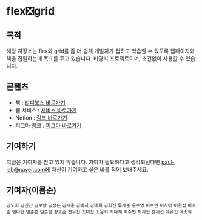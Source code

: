 # flex❎grid

## 목적

해당 저장소는 flex와 grid를 좀 더 쉽게 개발자가 접하고 학습할 수 있도록 웹페이지와 책을 집필하는데 목표를 두고 있습니다. 비영리 프로젝트이며, 조건없이 사용할 수 있습니다.

## 콘텐츠

- 책 : [리디북스 바로가기](https://ridibooks.com/books/2773000058)
- 웹 서비스 : [서비스 바로가기](https://flexngrid.com/)
- Notion : [링크 바로가기](https://paullabworkspace.notion.site/flex-grid-e5bdea43ba4f427990ff8666ea53ec56)
- 피그마 링크 : [피그마 바로가기](https://www.figma.com/file/ZJ95eCOKHKWwM79IEdHo9I/flex-x-grid-UI?node-id=0%3A1)

## 기여하기

지금은 기여자를 받고 있지 않습니다. 기여가 필요하다고 생각되신다면 paul-lab@naver.com에 자신이 기여하고 싶은 바를 적어 보내주세요.

## 기여자(이름순)

`김도희`
`김민찬`
`김보람`
`김상돈`
`김세훈`
`김예지`
`김태희`
`김희진`
`류재준`
`윤수영`
`이수빈`
`이지아`
`이현섭`
`이호준`
`임다현`
`임준홍`
`임홍렬`
`장효순`
`전유진`
`조미진`
`조윤희`
`지다혜`
`최수빈`
`허지현`
`홍제섭`
`박유진`
`여소희`
